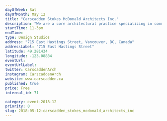 ```yaml
---
dayOfWeek: Sat
dayOfMonth: May 12
title: "Carscadden Stokes McDonald Architects Inc."
description: "We are a core architectural practice specializing in community recreation facilities. We want our work to be accessible to the public and ourselves. We do that through conversation. So come and convene."
startTime: 11-3pm
endTime: 
type: Design Studios
address: "715 East Hastings Street, Vancouver, BC, Canada"
addressLabel: "715 East Hastings Street"
latitude: 49.281434
longitude: -123.08884
eventUrl: 
eventUrlLabel: 
twitter: CarscaddenArch
instagram: CarscaddenArch
website: www.carscadden.ca
published: true
price: Free
internal_id: 71

category: event-2018-12
priority: 0
slug: 2018-05-12-carscadden_stokes_mcdonald_architects_inc
---
```

